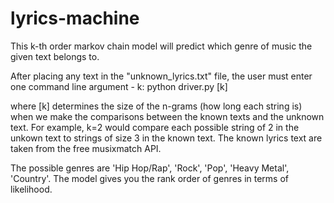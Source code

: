 # lyrics-machine
This k-th order markov chain model will predict which genre of music the given text belongs to.

After placing any text in the "unknown_lyrics.txt" file, the user must enter one command line argument - k:
python driver.py [k]

where [k] determines the size of the n-grams (how long each string is) when we make the comparisons between the known texts and the unknown text. For example, k=2 would compare each possible string of 2 in the unkown text to strings of size 3 in the known text. The known lyrics text are taken from the free musixmatch API.

The possible genres are 'Hip Hop/Rap', 'Rock', 'Pop', 'Heavy Metal', 'Country'. The model gives you the rank order of genres in terms of likelihood.
